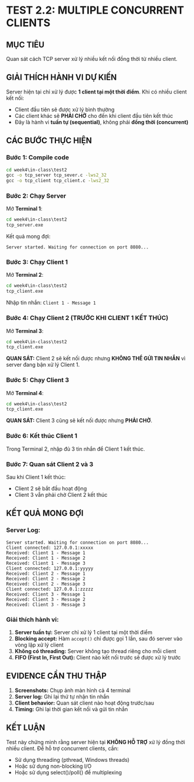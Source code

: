 # TEST 2.2: MULTIPLE CONCURRENT CLIENTS

## MỤC TIÊU
Quan sát cách TCP server xử lý nhiều kết nối đồng thời từ nhiều client.

## GIẢI THÍCH HÀNH VI DỰ KIẾN
Server hiện tại chỉ xử lý được **1 client tại một thời điểm**. Khi có nhiều client kết nối:
- Client đầu tiên sẽ được xử lý bình thường
- Các client khác sẽ **PHẢI CHỜ** cho đến khi client đầu tiên kết thúc
- Đây là hành vi **tuần tự (sequential)**, không phải **đồng thời (concurrent)**

## CÁC BƯỚC THỰC HIỆN

### Bước 1: Compile code
```cmd
cd week4\in-class\test2
gcc -o tcp_server tcp_sever.c -lws2_32
gcc -o tcp_client tcp_client.c -lws2_32
```

### Bước 2: Chạy Server
Mở **Terminal 1**:
```cmd
cd week4\in-class\test2
tcp_server.exe
```
Kết quả mong đợi:
```
Server started. Waiting for connection on port 8080...
```

### Bước 3: Chạy Client 1
Mở **Terminal 2**:
```cmd
cd week4\in-class\test2
tcp_client.exe
```
Nhập tin nhắn: `Client 1 - Message 1`

### Bước 4: Chạy Client 2 (TRƯỚC KHI CLIENT 1 KẾT THÚC)
Mở **Terminal 3**:
```cmd
cd week4\in-class\test2
tcp_client.exe
```
**QUAN SÁT:** Client 2 sẽ kết nối được nhưng **KHÔNG THỂ GỬI TIN NHẮN** vì server đang bận xử lý Client 1.

### Bước 5: Chạy Client 3
Mở **Terminal 4**:
```cmd
cd week4\in-class\test2
tcp_client.exe
```
**QUAN SÁT:** Client 3 cũng sẽ kết nối được nhưng **PHẢI CHỜ**.

### Bước 6: Kết thúc Client 1
Trong Terminal 2, nhập đủ 3 tin nhắn để Client 1 kết thúc.

### Bước 7: Quan sát Client 2 và 3
Sau khi Client 1 kết thúc:
- Client 2 sẽ bắt đầu hoạt động
- Client 3 vẫn phải chờ Client 2 kết thúc

## KẾT QUẢ MONG ĐỢI

### Server Log:
```
Server started. Waiting for connection on port 8080...
Client connected: 127.0.0.1:xxxxx
Received: Client 1 - Message 1
Received: Client 1 - Message 2
Received: Client 1 - Message 3
Client connected: 127.0.0.1:yyyyy
Received: Client 2 - Message 1
Received: Client 2 - Message 2
Received: Client 2 - Message 3
Client connected: 127.0.0.1:zzzzz
Received: Client 3 - Message 1
Received: Client 3 - Message 2
Received: Client 3 - Message 3
```

### Giải thích hành vi:
1. **Server tuần tự:** Server chỉ xử lý 1 client tại một thời điểm
2. **Blocking accept:** Hàm `accept()` chỉ được gọi 1 lần, sau đó server vào vòng lặp xử lý client
3. **Không có threading:** Server không tạo thread riêng cho mỗi client
4. **FIFO (First In, First Out):** Client nào kết nối trước sẽ được xử lý trước

## EVIDENCE CẦN THU THẬP

1. **Screenshots:** Chụp ảnh màn hình cả 4 terminal
2. **Server log:** Ghi lại thứ tự nhận tin nhắn
3. **Client behavior:** Quan sát client nào hoạt động trước/sau
4. **Timing:** Ghi lại thời gian kết nối và gửi tin nhắn

## KẾT LUẬN
Test này chứng minh rằng server hiện tại **KHÔNG HỖ TRỢ** xử lý đồng thời nhiều client. Để hỗ trợ concurrent clients, cần:
- Sử dụng threading (pthread, Windows threads)
- Hoặc sử dụng non-blocking I/O
- Hoặc sử dụng select()/poll() để multiplexing
